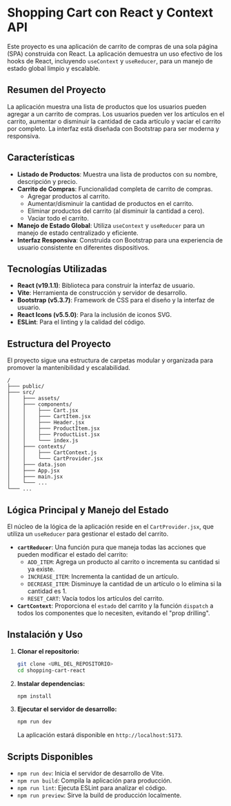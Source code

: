 # Shopping Cart con React y Context API

Este proyecto es una aplicación de carrito de compras de una sola página (SPA) construida con React. La aplicación demuestra un uso efectivo de los hooks de React, incluyendo `useContext` y `useReducer`, para un manejo de estado global limpio y escalable.

## Resumen del Proyecto

La aplicación muestra una lista de productos que los usuarios pueden agregar a un carrito de compras. Los usuarios pueden ver los artículos en el carrito, aumentar o disminuir la cantidad de cada artículo y vaciar el carrito por completo. La interfaz está diseñada con Bootstrap para ser moderna y responsiva.

## Características

-   **Listado de Productos**: Muestra una lista de productos con su nombre, descripción y precio.
-   **Carrito de Compras**: Funcionalidad completa de carrito de compras.
    -   Agregar productos al carrito.
    -   Aumentar/disminuir la cantidad de productos en el carrito.
    -   Eliminar productos del carrito (al disminuir la cantidad a cero).
    -   Vaciar todo el carrito.
-   **Manejo de Estado Global**: Utiliza `useContext` y `useReducer` para un manejo de estado centralizado y eficiente.
-   **Interfaz Responsiva**: Construida con Bootstrap para una experiencia de usuario consistente en diferentes dispositivos.

## Tecnologías Utilizadas

-   **React (v19.1.1)**: Biblioteca para construir la interfaz de usuario.
-   **Vite**: Herramienta de construcción y servidor de desarrollo.
-   **Bootstrap (v5.3.7)**: Framework de CSS para el diseño y la interfaz de usuario.
-   **React Icons (v5.5.0)**: Para la inclusión de iconos SVG.
-   **ESLint**: Para el linting y la calidad del código.

## Estructura del Proyecto

El proyecto sigue una estructura de carpetas modular y organizada para promover la mantenibilidad y escalabilidad.

```
/
├─── public/
├─── src/
│    ├─── assets/
│    ├─── components/
│    │    ├─── Cart.jsx
│    │    ├─── CartItem.jsx
│    │    ├─── Header.jsx
│    │    ├─── ProductItem.jsx
│    │    ├─── ProductList.jsx
│    │    └─── index.js
│    ├─── contexts/
│    │    ├─── CartContext.js
│    │    └─── CartProvider.jsx
│    ├─── data.json
│    ├─── App.jsx
│    ├─── main.jsx
│    └─── ...
└─── ...
```

## Lógica Principal y Manejo del Estado

El núcleo de la lógica de la aplicación reside en el `CartProvider.jsx`, que utiliza un `useReducer` para gestionar el estado del carrito.

-   **`cartReducer`**: Una función pura que maneja todas las acciones que pueden modificar el estado del carrito:
    -   `ADD_ITEM`: Agrega un producto al carrito o incrementa su cantidad si ya existe.
    -   `INCREASE_ITEM`: Incrementa la cantidad de un artículo.
    -   `DECREASE_ITEM`: Disminuye la cantidad de un artículo o lo elimina si la cantidad es 1.
    -   `RESET_CART`: Vacía todos los artículos del carrito.
-   **`CartContext`**: Proporciona el `estado` del carrito y la función `dispatch` a todos los componentes que lo necesiten, evitando el "prop drilling".

## Instalación y Uso

1.  **Clonar el repositorio:**
    ```bash
    git clone <URL_DEL_REPOSITORIO>
    cd shopping-cart-react
    ```

2.  **Instalar dependencias:**
    ```bash
    npm install
    ```

3.  **Ejecutar el servidor de desarrollo:**
    ```bash
    npm run dev
    ```
    La aplicación estará disponible en `http://localhost:5173`.

## Scripts Disponibles

-   `npm run dev`: Inicia el servidor de desarrollo de Vite.
-   `npm run build`: Compila la aplicación para producción.
-   `npm run lint`: Ejecuta ESLint para analizar el código.
-   `npm run preview`: Sirve la build de producción localmente.